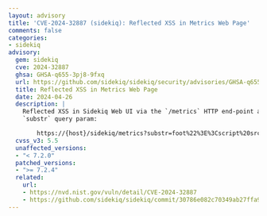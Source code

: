 ```yaml
---
layout: advisory
title: 'CVE-2024-32887 (sidekiq): Reflected XSS in Metrics Web Page'
comments: false
categories:
- sidekiq
advisory:
  gem: sidekiq
  cve: 2024-32887
  ghsa: GHSA-q655-3pj8-9fxq
  url: https://github.com/sidekiq/sidekiq/security/advisories/GHSA-q655-3pj8-9fxq
  title: Reflected XSS in Metrics Web Page
  date: 2024-04-26
  description: |
    Reflected XSS in Sidekiq Web UI via the `/metrics` HTTP end-point and the
    `substr` query param:

        https://{host}/sidekiq/metrics?substr=foot%22%3E%3Cscript%20src=%22{payload}%22%20/%3E
  cvss_v3: 5.5
  unaffected_versions:
  - "< 7.2.0"
  patched_versions:
  - ">= 7.2.4"
  related:
    url:
    - https://nvd.nist.gov/vuln/detail/CVE-2024-32887
    - https://github.com/sidekiq/sidekiq/commit/30786e082c70349ab27ffa9eccc42fb0c696164d
---
```

